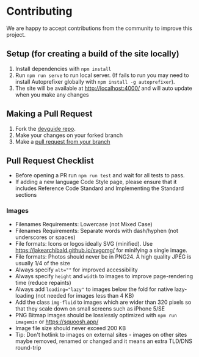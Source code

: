 # Contributing

We are happy to accept contributions from the community to improve this project.

## Setup (for creating a build of the site locally)

1. Install dependencies with `npm install`
2. Run `npm run serve` to run local server. (If fails to run you may need to install Autoprefixer globally with `npm install -g autoprefixer`).
3. The site will be available at <http://localhost:4000/> and will auto update when you make any changes

## Making a Pull Request

1. Fork the [devguide repo](https://github.com/trimble-oss/devguide/).
2. Make your changes on your forked branch
3. Make a [pull request from your branch](https://github.com/trimble-oss/devguide/pulls)

## Pull Request Checklist

- Before opening a PR run `npm run test` and wait for all tests to pass.
- If adding a new language Code Style page, please ensure that it includes Reference Code Standard and Implementing the Standard sections

### Images

- Filenames Requirements: Lowercase (not Mixed Case)
- Filenames Requirements: Separate words with dash/hyphen (not underscores or spaces)
- File formats: Icons or logos ideally SVG (minified). Use https://jakearchibald.github.io/svgomg/ for minifying a single image.
- File formats: Photos should never be in PNG24. A high quality JPEG is usually 1/4 of the size
- Always specify `alt=""` for improved accessibility
- Always specify `height` and `width` to images to improve page-rendering time (reduce repaints)
- Always add `loading="lazy"` to images below the fold for native lazy-loading (not needed for images less than 4 KB)
- Add the class `img-fluid` to images which are wider than 320 pixels so that they scale down on small screens such as iPhone 5/SE
- PNG Bitmap images should be losslessly optimized with `npm run imagemin` or https://squoosh.app/
- Image file size should never exceed 200 KB
- Tip: Don't hotlink to images on external sites - images on other sites maybe removed, renamed or changed and it means an extra TLD/DNS round-trip
